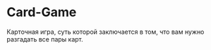 # Card-Game

Карточная игра, суть которой заключается в том, что вам нужно разгадать все пары карт.
